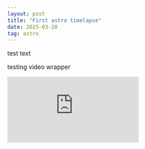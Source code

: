 ```yaml
---
layout: post
title: "First astro timelapse"
date: 2025-03-20
tag: astro
---
```



test text

testing video wrapper

<div class="video-wrapper">
  <iframe src="https://www.youtube.com/embed/PmEsczIhK4I" frameborder="0" allowfullscreen></iframe>
</div>

